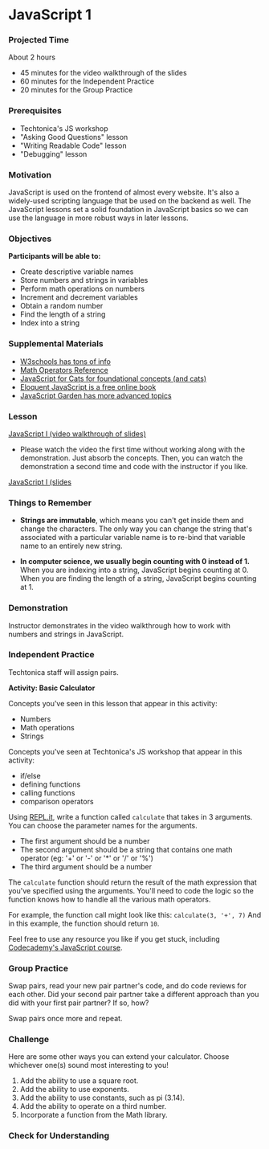# JavaScript 1

### Projected Time
About 2 hours
- 45 minutes for the video walkthrough of the slides
- 60 minutes for the Independent Practice
- 20 minutes for the Group Practice

### Prerequisites
- Techtonica's JS workshop
- "Asking Good Questions" lesson
- "Writing Readable Code" lesson
- "Debugging" lesson

### Motivation
JavaScript is used on the frontend of almost every website. It's also a widely-used scripting language that be used on the backend as well. The JavaScript lessons set a solid foundation in JavaScript basics so we can use the language in more robust ways in later lessons.

### Objectives

**Participants will be able to:**
- Create descriptive variable names
- Store numbers and strings in variables
- Perform math operations on numbers
- Increment and decrement variables
- Obtain a random number
- Find the length of a string
- Index into a string


### Supplemental Materials

- [W3schools has tons of info](https://www.w3schools.com/js/)
- [Math Operators Reference](https://www.w3schools.com/jsref/jsref_operators.asp)
- [JavaScript for Cats for foundational concepts (and cats)](http://jsforcats.com/)
- [Eloquent JavaScript is a free online book](http://eloquentjavascript.net/)
- [JavaScript Garden has more advanced topics](https://bonsaiden.github.io/JavaScript-Garden/)

### Lesson

[JavaScript I (video walkthrough of slides)](https://drive.google.com/open?id=1tCb0KPmGWV2Gyylbh8pf9Pc7cD7ROixR)
- Please watch the video the first time without working along with the demonstration. Just absorb the concepts. Then, you can watch the demonstration a second time and code with the instructor if you like.

[JavaScript  I (slides](https://drive.google.com/open?id=1WIm5UCQL9TOsmW5X6suapBhyEqtk8Y2oLKb5gUqbzus)


### Things to Remember

- **Strings are immutable**, which means you can't get inside them and change the characters. The only way you can change the string that's associated with a particular variable name is to re-bind that variable name to an entirely new string.

- **In computer science, we usually begin counting with 0 instead of 1.** When you are indexing into a string, JavaScript begins counting at 0. When you are finding the length of a string, JavaScript begins counting at 1.


### Demonstration
Instructor demonstrates in the video walkthrough how to work with numbers and strings in JavaScript.


### Independent Practice

Techtonica staff will assign pairs.

**Activity: Basic Calculator**

Concepts you've seen in this lesson that appear in this activity:
- Numbers
- Math operations
- Strings

Concepts you've seen at Techtonica's JS workshop that appear in this activity:
- if/else
- defining functions
- calling functions
- comparison operators

Using [REPL.it](https://www.repl.it), write a function called `calculate` that takes in 3 arguments. You can choose the parameter names for the arguments.
- The first argument should be a number
- The second argument should be a string that contains one math operator (eg: '+' or '-' or '\*' or '/' or '%')
- The third argument should be a number

The `calculate` function should return the result of the math expression that you've specified using the arguments. You'll need to code the logic so the function knows how to handle all the various math operators. 

For example, the function call might look like this: `calculate(3, '+', 7)`
And in this example, the function should return `10`.

Feel free to use any resource you like if you get stuck, including [Codecademy's JavaScript course](https://www.codecademy.com/learn/introduction-to-javascript).
 
### Group Practice

Swap pairs, read your new pair partner's code, and do code reviews for each other. 
Did your second pair partner take a different approach than you did with your first pair partner? If so, how?

Swap pairs once more and repeat.

### Challenge

Here are some other ways you can extend your calculator. Choose whichever one(s) sound most interesting to you!

1. Add the ability to use a square root.
2. Add the ability to use exponents.
3. Add the ability to use constants, such as pi (3.14).
4. Add the ability to operate on a third number.
5. Incorporate a function from the Math library.


### Check for Understanding

